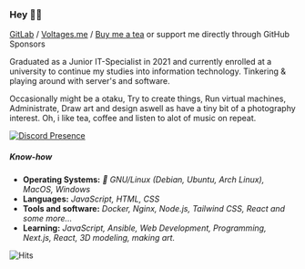 ### Hey 👋🏻

[GitLab](https://gitlab.com/v4ltages) / [Voltages.me](https://voltages.me) / [Buy me a tea](https://ko-fi.com/voltages) or support me directly through GitHub Sponsors

Graduated as a Junior IT-Specialist in 2021 and currently enrolled at a university to continue my studies into information technology. Tinkering & playing around with server's and software.

Occasionally might be a otaku, Try to create things, Run virtual machines, Administrate, Draw art and design aswell as have a tiny bit of a photography interest. Oh, i like tea, coffee and listen to alot of music on repeat.

[![Discord Presence](https://lanyard-profile-readme.vercel.app/api/218972931701735424)](https://discord.com/users/218972931701735424)

##### Know-how
- **Operating Systems:** *🐧 GNU/Linux (Debian, Ubuntu, Arch Linux), MacOS, Windows*
- **Languages:** *JavaScript, HTML, CSS*
- **Tools and software:** *Docker, Nginx, Node.js, Tailwind CSS, React and some more...*
- **Learning:** *JavaScript, Ansible, Web Development, Programming, Next.js, React, 3D modeling, making art.*

![Hits](https://hits.link/hits?url=https%3A%2F%2Fgithub.com%2Fv4ltages&label=visits&bgRight=ddb6f2)
<!--
**v4ltages/v4ltages** is a ✨ _special_ ✨ repository because its `README.md` (this file) appears on your GitHub profile.

Here are some ideas to get you started:

- 🔭 I’m currently working on ...
- 🌱 I’m currently learning ...
- 👯 I’m looking to collaborate on ...
- 🤔 I’m looking for help with ...
- 💬 Ask me about ...
- 📫 How to reach me: ...
- 😄 Pronouns: ...
- ⚡ Fun fact: ...
-->
